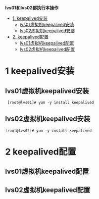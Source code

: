 
**lvs01和lvs02都执行本操作**

* [1. keepalived安装](#1-keepalived安装)
  * [lvs01虚拟机keepalived安装](#lvs01虚拟机keepalived安装)
  * [lvs02虚拟机keepalived安装](#lvs02虚拟机keepalived安装)
* [2. keepalived配置](#2-keepalived配置)
  * [lvs01虚拟机keepalived配置](#lvs01虚拟机keepalived配置)
  * [lvs02虚拟机keepalived配置](#lvs02虚拟机keepalived配置)

# 1 keepalived安装

## lvs01虚拟机keepalived安装
 
     [root@lvs01]# yum -y install keepalived
     
 
## lvs02虚拟机keepalived安装

    [root@lvs02]# yum -y install keepalived


# 2 keepalived配置

## lvs01虚拟机keepalived配置




## lvs02虚拟机keepalived配置
